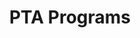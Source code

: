 ---
title: PTA Programs
summary: Abingdon PTA Programs
build:
  render: never
weight: 20
bookCollapseSection: true
---